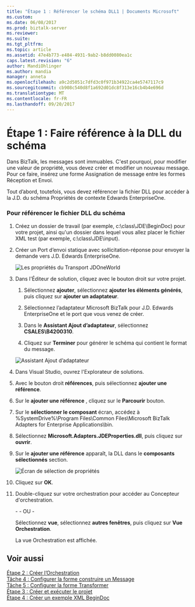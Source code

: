 ```yaml
---
title: "Étape 1 : Référencer le schéma DLL1 | Documents Microsoft"
ms.custom: 
ms.date: 06/08/2017
ms.prod: biztalk-server
ms.reviewer: 
ms.suite: 
ms.tgt_pltfrm: 
ms.topic: article
ms.assetid: 47e4b773-e484-4931-9ab2-b8dd0080ea1c
caps.latest.revision: "6"
author: MandiOhlinger
ms.author: mandia
manager: anneta
ms.openlocfilehash: a9c2d5051c7dfd3c0f971b34922ca4e5747117c9
ms.sourcegitcommit: cb908c540d8f1a692d01dc8f313e16cb4b4e696d
ms.translationtype: MT
ms.contentlocale: fr-FR
ms.lasthandoff: 09/20/2017
---
```

# <a name="step-1-reference-the-schema-dll"></a>Étape 1 : Faire référence à la DLL du schéma
Dans BizTalk, les messages sont immuables. C'est pourquoi, pour modifier une valeur de propriété, vous devez créer et modifier un nouveau message. Pour ce faire, insérez une forme Assignation de message entre les formes Réception et Envoi.  
  
 Tout d’abord, toutefois, vous devez référencer la fichier DLL pour accéder à la J.D. du schéma Propriétés de contexte Edwards EnterpriseOne.  
  
### <a name="to-reference-the-schema-dll"></a>Pour référencer le fichier DLL du schéma  
  
1.  Créez un dossier de travail (par exemple, c:\class\JDE\BeginDoc) pour votre projet, ainsi qu'un dossier dans lequel vous allez placer le fichier XML test (par exemple, c:\class\JDE\input).  
  
2.  Créer un Port d’envoi statique avec sollicitation-réponse pour envoyer la demande vers J.D. Edwards EnterpriseOne.  
  
     ![Les propriétés du Transport JDOneWorld](../core/media/example-2waysendport-ow.gif "example_2waysendport_OW")  
  
3.  Dans l'Éditeur de solution, cliquez avec le bouton droit sur votre projet.  
  
    1.  Sélectionnez **ajouter**, sélectionnez **ajouter les éléments générés**, puis cliquez sur **ajouter un adaptateur**.  
  
    2.  Sélectionnez l’adaptateur Microsoft BizTalk pour J.D. Edwards EnterpriseOne et le port que vous venez de créer.  
  
    3.  Dans le **Assistant Ajout d’adaptateur**, sélectionnez **CSALES\B4200310**.  
  
    4.  Cliquez sur **Terminer** pour générer le schéma qui contient le format du message.  
  
     ![Assistant Ajout d’adaptateur](../core/media/add-adapter-wizard.gif "add_adapter_wizard")  
  
4.  Dans Visual Studio, ouvrez l'Explorateur de solutions.  
  
5.  Avec le bouton droit **références**, puis sélectionnez **ajouter une référence**.  
  
6.  Sur le **ajouter une référence** , cliquez sur le **Parcourir** bouton.  
  
7.  Sur le **sélectionner le composant** écran, accédez à %SystemDrive%\Program Files\Common Files\Microsoft BizTalk Adapters for Enterprise Applications\bin.  
  
8.  Sélectionnez **Microsoft.Adapters.JDEProperties.dll**, puis cliquez sur **ouvrir**.  
  
9. Sur le **ajouter une référence** apparaît, la DLL dans le **composants sélectionnés** section.  
  
     ![Écran de sélection de propriétés](../core/media/properties-selection.gif "properties_selection")  
  
10. Cliquez sur **OK**.  
  
11. Double-cliquez sur votre orchestration pour accéder au Concepteur d'orchestration.  
  
     \- - OU -  
  
     Sélectionnez **vue**, sélectionnez **autres fenêtres**, puis cliquez sur **Vue Orchestration**.  
  
     La vue Orchestration est affichée.  
  
## <a name="see-also"></a>Voir aussi  
 [Étape 2 : Créer l’Orchestration](../core/step-2-create-the-orchestration2.md)   
 [Tâche 4 : Configurer la forme construire un Message](../core/task-4-configure-the-construct-message-shape1.md)   
 [Tâche 5 : Configurer la forme Transformer](../core/task-5-configure-the-transform-shape2.md)   
 [Étape 3 : Créer et exécuter le projet](../core/step-3-complete-and-run-the-project1.md)   
 [Étape 4 : Créer un exemple XML BeginDoc](../core/step-4-create-a-sample-xml-begindoc2.md)